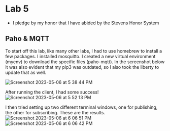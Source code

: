 # Lab 5
  - I pledge by my honor that I have abided by the Stevens Honor System

## Paho & MQTT

To start off this lab, like many other labs, I had to use homebrew to install a few packages. I installed mosquitto. I created a new virtual environment (myenv)  to download the specific files (paho-mqtt). In the screenshot below it was also evident that my pip3 was outdated, so I also took the liberty to update that as well. 

![Screenshot 2023-05-06 at 5 38 44 PM](https://user-images.githubusercontent.com/98351265/236647592-b4c562ed-5da1-47e4-97b9-394f0bac9b18.png)

After running the client, I had some success!
![Screenshot 2023-05-06 at 5 52 13 PM](https://user-images.githubusercontent.com/98351265/236647962-480bd2ce-33f8-4236-b62f-fe05e335e4c1.png)

I then tried setting up two different terminal windows, one for publishing, the other for subscribing. These are the results. 
![Screenshot 2023-05-06 at 6 06 51 PM](https://user-images.githubusercontent.com/98351265/236648340-e6209820-5bc0-450c-bb75-c84b83fca9b0.png)
![Screenshot 2023-05-06 at 6 06 42 PM](https://user-images.githubusercontent.com/98351265/236648346-8c2ee1aa-e377-4295-801b-214d2e5939f7.png)
